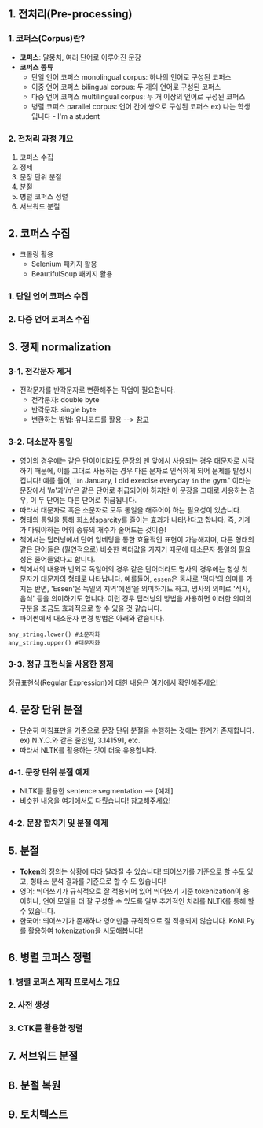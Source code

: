 ## 1. 전처리(Pre-processing)
### 1. 코퍼스(Corpus)란?
* **코퍼스**: 말뭉치, 여러 단어로 이루어진 문장
* **코퍼스 종류**
  * 단일 언어 코퍼스 monolingual corpus: 하나의 언어로 구성된 코퍼스
  * 이중 언어 코퍼스 bilingual corpus: 두 개의 언어로 구성된 코퍼스
  * 다중 언어 코퍼스 multilingual corpus: 두 개 이상의 언어로 구성된 코퍼스
  * 병렬 코퍼스 parallel corpus: 언어 간에 쌍으로 구성된 코퍼스
   ex) 나는 학생입니다 - I'm a student
  
### 2. 전처리 과정 개요
  1) 코퍼스 수집
  2) 정제
  3) 문장 단위 분절
  4) 분절
  5) 병렬 코퍼스 정렬
  6) 서브워드 분절
  
## 2. 코퍼스 수집
 * 크롤링 활용
   * Selenium 패키지 활용
   * BeautifulSoup 패키지 활용

### 1. 단일 언어 코퍼스 수집
### 2. 다중 언어 코퍼스 수집

## 3. 정제 normalization
### 3-1. [전각문자] 제거
* 전각문자를 반각문자로 변환해주는 작업이 필요합니다.
  * 전각문자: double byte 
  * 반각문자: single byte
  * 변환하는 방법: 유니코드를 활용 --> [참고]

[전각문자]: https://ko.wikipedia.org/wiki/%EC%A0%84%EA%B0%81_%EB%AC%B8%EC%9E%90%EC%99%80_%EB%B0%98%EA%B0%81_%EB%AC%B8%EC%9E%90
[참고]: https://namu.wiki/w/%EC%A0%84%EA%B0%81%EA%B3%BC%20%EB%B0%98%EA%B0%81#s-5

### 3-2. 대소문자 통일
* 영어의 경우에는 같은 단어이더라도 문장의 맨 앞에서 사용되는 경우 대문자로 시작하기 때문에, 이를 그대로 사용하는 경우 다른 문자로 인식하게 되어 문제를 발생시킵니다! 예를 들어, '`In` January, I did exercise everyday `in` the gym.' 이라는 문장에서 '*In*'과'*in*'은 같은 단어로 취급되어야 하지만 이 문장을 그대로 사용하는 경우, 이 두 단어는 다른 단어로 취급됩니다. 
* 따라서 대문자로 혹은 소문자로 모두 통일을 해주어야 하는 필요성이 있습니다. 
* 형태의 통일을 통해 희소성sparcity를 줄이는 효과가 나타난다고 합니다. 즉, 기계가 다뤄야하는 어휘 종류의 개수가 줄어드는 것이죵!
* 책에서는 딥러닝에서 단어 임베딩을 통한 효율적인 표현이 가능해지며, 다른 형태의 같은 단어들은 (필연적으로) 비슷한 벡터값을 가지기 때문에 대소문자 통일의 필요성은 줄어들었다고 합니다. 
* 책에서의 내용과 번외로 독일어의 경우 같은 단어더라도 명사의 경우에는 항상 첫 문자가 대문자의 형태로 나타납니다. 예를들어, `essen`은 동사로 '먹다'의 의미를 가지는 반면, 'Essen'은 독일의 지역'에센'을 의미하기도 하고, 명사의 의미로 '식사, 음식' 등을 의미하기도 합니다. 이런 경우 딥러닝의 방법을 사용하면 이러한 의미의 구분을 조금도 효과적으로 할 수 있을 것 같습니다. 
* 파이썬에서 대소문자 변경 방법은 아래와 같습니다. 
```
any_string.lower() #소문자화
any_string.upper() #대문자화
```

### 3-3. 정규 표현식을 사용한 정제
정규표현식(Regular Expression)에 대한 내용은 [여기]에서 확인해주세요!


[여기]: https://github.com/kim-ji-youn/tutorials/tree/main/RegularExpression

## 4. 문장 단위 분절
 * 단순히 마침표만을 기준으로 문장 단위 분절을 수행하는 것에는 한계가 존재합니다. 
   ex) N.Y.C.와 같은 줄임말, 3.141591, etc.
 * 따라서 NLTK를 활용하는 것이 더욱 유용합니다. 
 
### 4-1. 문장 단위 분절 예제
 * NLTK를 활용한 sentence segmentation --> [예제]
 * 비슷한 내용을 [여기]에서도 다뤘습니다! 참고해주세요!
 
[여기]: https://github.com/kim-ji-youn/Study-with-NLP-books/blob/main/1.%20Mastering%20Natural%20Language%20Processing%20with%20Python/1.%20NLPwithString/1.%20Tokenization.ipynb

### 4-2. 문장 합치기 및 분절 예제

## 5. 분절
 * **Token**의 정의는 상황에 따라 달라질 수 있습니다! 띄어쓰기를 기준으로 할 수도 있고, 형태소 분석 결과를 기준으로 할 수 도 있습니다!
 * 영어: 띄어쓰기가 규칙적으로 잘 적용되어 있어 띄어쓰기 기준 tokenization이 용이하나, 언어 모델을 더 잘 구성할 수 있도록 일부 추가적인 처리를 NLTK를 통해 할 수 있습니다. 
 * 한국어: 띄어쓰기가 존재하나 영어만큼 규칙적으로 잘 적용되지 않습니다. KoNLPy를 활용하여 tokenization을 시도해봅니다!
 
## 6. 병렬 코퍼스 정렬
### 1. 병렬 코퍼스 제작 프로세스 개요
### 2. 사전 생성
### 3. CTK를 활용한 정렬

## 7. 서브워드 분절
## 8. 분절 복원
## 9. 토치텍스트
